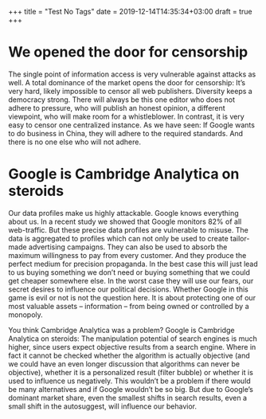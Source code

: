 +++
title = "Test No Tags"
date = 2019-12-14T14:35:34+03:00
draft = true
+++

# We opened the door for censorship

The single point of information access is very vulnerable against attacks as well. A total dominance of the market opens the door for censorship: It’s very hard, likely impossible to censor all web publishers. Diversity keeps a democracy strong. There will always be this one editor who does not adhere to pressure, who will publish an honest opinion, a different viewpoint, who will make room for a whistleblower. In contrast, it is very easy to censor one centralized instance. As we have seen: If Google wants to do business in China, they will adhere to the required standards. And there is no one else who will not adhere.

# Google is Cambridge Analytica on steroids

Our data profiles make us highly attackable. Google knows everything about us. In a recent study we showed that Google monitors 82% of all web-traffic. But these precise data profiles are vulnerable to misuse. The data is aggregated to profiles which can not only be used to create tailor-made advertising campaigns. They can also be used to absorb the maximum willingness to pay from every customer. And they produce the perfect medium for precision propaganda. In the best case this will just lead to us buying something we don’t need or buying something that we could get cheaper somewhere else. In the worst case they will use our fears, our secret desires to influence our political decisions. Whether Google in this game is evil or not is not the question here. It is about protecting one of our most valuable assets – information – from being owned or controlled by a monopoly.

You think Cambridge Analytica was a problem? Google is Cambridge Analytica on steroids: The manipulation potential of search engines is much higher, since users expect objective results from a search engine. Where in fact it cannot be checked whether the algorithm is actually objective (and we could have an even longer discussion that algorithms can never be objective), whether it is a personalized result (filter bubble) or whether it is used to influence us negatively. This wouldn’t be a problem if there would be many alternatives and if Google wouldn’t be so big. But due to Google’s dominant market share, even the smallest shifts in search results, even a small shift in the autosuggest, will influence our behavior.
